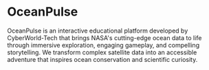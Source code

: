 # OceanPulse
OceanPulse is an interactive educational platform developed by CyberWorld-Tech that brings NASA's cutting-edge ocean data to life through immersive exploration, engaging gameplay, and compelling storytelling. We transform complex satellite data into an accessible adventure that inspires ocean conservation and scientific curiosity.
